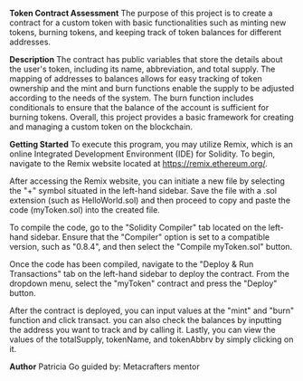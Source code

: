 **Token Contract Assessment**
The purpose of this project is to create a contract for a custom token with basic functionalities such as minting new tokens, burning tokens, and keeping track of token balances for different addresses. 

**Description**
The contract has public variables that store the details about the user's token, including its name, abbreviation, and total supply. The mapping of addresses to balances allows for easy tracking of token ownership and the mint and burn functions enable the supply to be adjusted according to the needs of the system. The burn function includes conditionals to ensure that the balance of the account is sufficient for burning tokens. Overall, this project provides a basic framework for creating and managing a custom token on the blockchain.

**Getting Started**
To execute this program, you may utilize Remix, which is an online Integrated Development Environment (IDE) for Solidity. To begin, navigate to the Remix website located at https://remix.ethereum.org/.

After accessing the Remix website, you can initiate a new file by selecting the "+" symbol situated in the left-hand sidebar. Save the file with a .sol extension (such as HelloWorld.sol) and then proceed to copy and paste the code (myToken.sol) into the created file.

To compile the code, go to the "Solidity Compiler" tab located on the left-hand sidebar. Ensure that the "Compiler" option is set to a compatible version, such as "0.8.4", and then select the "Compile myToken.sol" button.

Once the code has been compiled, navigate to the "Deploy & Run Transactions" tab on the left-hand sidebar to deploy the contract. From the dropdown menu, select the "myToken" contract and press the "Deploy" button.

After the contract is deployed, you can input values at the "mint" and "burn" function and click transact. you can also check the balances by inputting the address you want to track and by calling it. Lastly, you can view the values of the totalSupply, tokenName, and tokenAbbrv by simply clicking on it.

**Author**
Patricia Go
guided by: Metacrafters mentor
